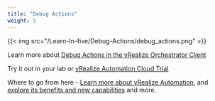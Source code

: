 ```yaml
---
title: "Debug Actions"
weight: 5
---
```


{{< img src="/Learn-In-five/Debug-Actions/debug_actions.png" >}}


Learn more about [Debug Actions in the vRealize Orchestrator Client](https://docs.vmware.com/en/vRealize-Orchestrator/8.8/com.vmware.vrealize.orchestrator-using-client-guide.doc/GUID-AD4CA94E-3557-4445-986A-CD27A898C70B.html)

Try it out in your lab or [vRealize Automation Cloud Trial](https://www.vmware.com/products/vrealize-automation.html)

Where to go from here - [Learn more about vRealize Automation](https://learnorchestrator.github.io/), and [explore its benefits and new capabilities](https://www.vmware.com/products/vrealize-orchestrator.html)  and more.


